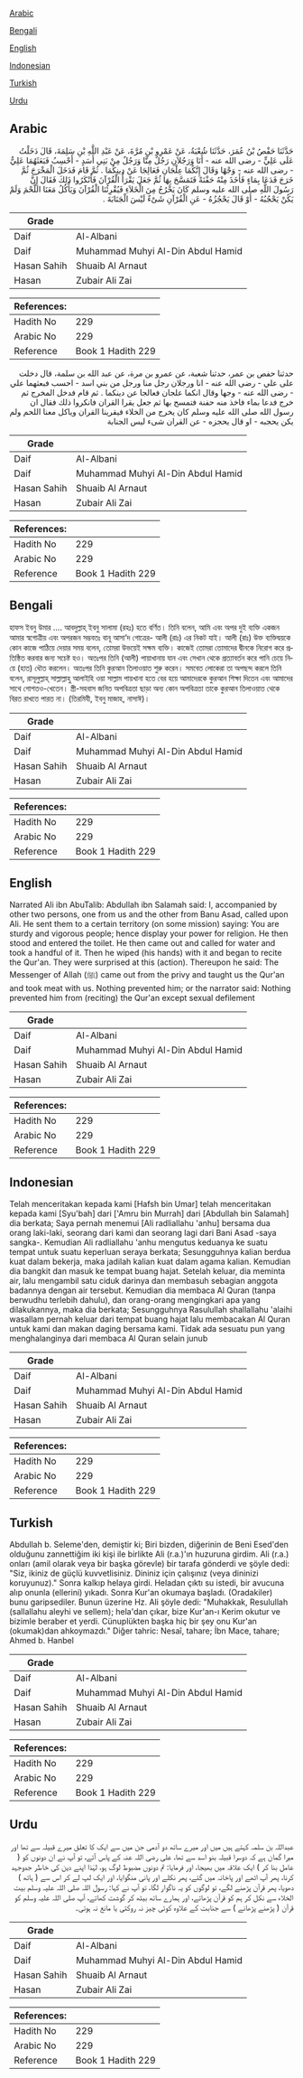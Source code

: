 [Arabic](#arabic)

[Bengali](#bengali)

[English](#english)

[Indonesian](#indonesian)

[Turkish](#turkish)

[Urdu](#urdu)

## Arabic


<div dir="rtl" lang="ar" style={{fontSize:'larger',backgroundColor:'#f8f9fa',padding:20}}>
حَدَّثَنَا حَفْصُ بْنُ عُمَرَ، حَدَّثَنَا شُعْبَةُ، عَنْ عَمْرِو بْنِ مُرَّةَ، عَنْ عَبْدِ اللَّهِ بْنِ سَلِمَةَ، قَالَ دَخَلْتُ عَلَى عَلِيٍّ - رضى الله عنه - أَنَا وَرَجُلاَنِ رَجُلٌ مِنَّا وَرَجُلٌ مِنْ بَنِي أَسَدٍ - أَحْسِبُ فَبَعَثَهُمَا عَلِيٌّ - رضى الله عنه - وَجْهًا وَقَالَ إِنَّكُمَا عِلْجَانِ فَعَالِجَا عَنْ دِينِكُمَا ‏.‏ ثُمَّ قَامَ فَدَخَلَ الْمَخْرَجَ ثُمَّ خَرَجَ فَدَعَا بِمَاءٍ فَأَخَذَ مِنْهُ حَفْنَةً فَتَمَسَّحَ بِهَا ثُمَّ جَعَلَ يَقْرَأُ الْقُرْآنَ فَأَنْكَرُوا ذَلِكَ فَقَالَ إِنَّ رَسُولَ اللَّهِ صلى الله عليه وسلم كَانَ يَخْرُجُ مِنَ الْخَلاَءِ فَيُقْرِئُنَا الْقُرْآنَ وَيَأْكُلُ مَعَنَا اللَّحْمَ وَلَمْ يَكُنْ يَحْجُبُهُ - أَوْ قَالَ يَحْجُزُهُ - عَنِ الْقُرْآنِ شَىْءٌ لَيْسَ الْجَنَابَةَ ‏.‏
</div>
<div style={{backgroundColor:'#f8f9fa',padding:20, marginBottom: 10}}><table> <thead> <tr> <th>Grade</th> <th></th> </tr> </thead> <tbody> <tr><td>Daif</td><td>Al-Albani</td></tr><tr><td>Daif</td><td>Muhammad Muhyi Al-Din Abdul Hamid</td></tr><tr><td>Hasan Sahih</td><td>Shuaib Al Arnaut</td></tr><tr><td>Hasan</td><td>Zubair Ali Zai</td></tr></tbody></table><table> <thead> <tr> <th>References:</th> <th></th> </tr> </thead> <tbody><tr><td>Hadith No</td><td>229</td></tr><tr><td>Arabic No</td><td>229</td></tr><tr><td>Reference</td><td>Book 1 Hadith 229</td></tr></tbody></table></div>


<div dir="rtl" lang="ar" style={{fontSize:'larger',backgroundColor:'#f8f9fa',padding:20}}>
حدثنا حفص بن عمر، حدثنا شعبة، عن عمرو بن مرة، عن عبد الله بن سلمة، قال دخلت على علي - رضى الله عنه - انا ورجلان رجل منا ورجل من بني اسد - احسب فبعثهما علي - رضى الله عنه - وجها وقال انكما علجان فعالجا عن دينكما . ثم قام فدخل المخرج ثم خرج فدعا بماء فاخذ منه حفنة فتمسح بها ثم جعل يقرا القران فانكروا ذلك فقال ان رسول الله صلى الله عليه وسلم كان يخرج من الخلاء فيقرينا القران وياكل معنا اللحم ولم يكن يحجبه - او قال يحجزه - عن القران شىء ليس الجنابة
</div>
<div style={{backgroundColor:'#f8f9fa',padding:20, marginBottom: 10}}><table> <thead> <tr> <th>Grade</th> <th></th> </tr> </thead> <tbody> <tr><td>Daif</td><td>Al-Albani</td></tr><tr><td>Daif</td><td>Muhammad Muhyi Al-Din Abdul Hamid</td></tr><tr><td>Hasan Sahih</td><td>Shuaib Al Arnaut</td></tr><tr><td>Hasan</td><td>Zubair Ali Zai</td></tr></tbody></table><table> <thead> <tr> <th>References:</th> <th></th> </tr> </thead> <tbody><tr><td>Hadith No</td><td>229</td></tr><tr><td>Arabic No</td><td>229</td></tr><tr><td>Reference</td><td>Book 1 Hadith 229</td></tr></tbody></table></div>

## Bengali


<div dir="ltr" lang="bn" style={{fontSize:'larger',backgroundColor:'#f8f9fa',padding:20}}>
হাফস ইবনু উমার .... আবদুল্লাহ্ ইবনু সালামা (রহঃ) হতে বর্ণিত। তিনি বলেন, আমি এবং অপর দুই ব্যক্তি একজন আমার স্বগোত্রীয় এবং অপরজন সম্ভবতঃ বানূ আসা’দ গোত্রের- আলী (রাঃ) এর নিকট যাই। আলী (রাঃ) উক্ত ব্যক্তিদ্বয়কে কোন কাজে পাঠিয়ে দেয়ার সময় বলেন, তোমরা উভয়েই সক্ষম ব্যক্তি। কাজেই তোমরা তোমাদের দ্বীনকে নিরোগ করে প্রতিষ্ঠিত করবার জন্য সচেষ্ট হও। অতঃপর তিনি (আলী) পায়াখানায় যান এবং সেখান থেকে প্রত্যাবর্তন করে পানি চেয়ে নিয়ে (হাত) ধৌত করলেন। অতঃপর তিনি কুরআন তিলাওয়াত শুরু করেন। সমবেত লোকেরা তা অপছন্দ করলে তিনি বলেন, রাসূলুল্লাহ্ সাল্লাল্লাহু আলাইহি ওয়া সাল্লাম পায়খানা হতে বের হয়ে আমাদেরকে কুরআন শিক্ষা দিতেন এবং আমাদের সাথে গোশতও-খেতেন। স্ত্রী-সহবাস জনিত অপবিত্রতা ছাড়া অন্য কোন অপবিত্রতা তাকে কুরআন তিলাওয়াত থেকে বিরত রাখতে পারত না। (তিরমিযী, ইবনু মাজাহ, নাসাঈ)।
</div>
<div style={{backgroundColor:'#f8f9fa',padding:20, marginBottom: 10}}><table> <thead> <tr> <th>Grade</th> <th></th> </tr> </thead> <tbody> <tr><td>Daif</td><td>Al-Albani</td></tr><tr><td>Daif</td><td>Muhammad Muhyi Al-Din Abdul Hamid</td></tr><tr><td>Hasan Sahih</td><td>Shuaib Al Arnaut</td></tr><tr><td>Hasan</td><td>Zubair Ali Zai</td></tr></tbody></table><table> <thead> <tr> <th>References:</th> <th></th> </tr> </thead> <tbody><tr><td>Hadith No</td><td>229</td></tr><tr><td>Arabic No</td><td>229</td></tr><tr><td>Reference</td><td>Book 1 Hadith 229</td></tr></tbody></table></div>

## English


<div dir="ltr" lang="en" style={{fontSize:'larger',backgroundColor:'#f8f9fa',padding:20}}>
Narrated Ali ibn AbuTalib: Abdullah ibn Salamah said: I, accompanied by other two persons, one from us and the other from Banu Asad, called upon Ali. He sent them to a certain territory (on some mission) saying: You are sturdy and vigorous people; hence display your power for religion. He then stood and entered the toilet. He then came out and called for water and took a handful of it. Then he wiped (his hands) with it and began to recite the Qur'an. They were surprised at this (action). Thereupon he said: The Messenger of Allah (ﷺ) came out from the privy and taught us the Qur'an and took meat with us. Nothing prevented him; or the narrator said: Nothing prevented him from (reciting) the Qur'an except sexual defilement
</div>
<div style={{backgroundColor:'#f8f9fa',padding:20, marginBottom: 10}}><table> <thead> <tr> <th>Grade</th> <th></th> </tr> </thead> <tbody> <tr><td>Daif</td><td>Al-Albani</td></tr><tr><td>Daif</td><td>Muhammad Muhyi Al-Din Abdul Hamid</td></tr><tr><td>Hasan Sahih</td><td>Shuaib Al Arnaut</td></tr><tr><td>Hasan</td><td>Zubair Ali Zai</td></tr></tbody></table><table> <thead> <tr> <th>References:</th> <th></th> </tr> </thead> <tbody><tr><td>Hadith No</td><td>229</td></tr><tr><td>Arabic No</td><td>229</td></tr><tr><td>Reference</td><td>Book 1 Hadith 229</td></tr></tbody></table></div>

## Indonesian


<div dir="ltr" lang="id" style={{fontSize:'larger',backgroundColor:'#f8f9fa',padding:20}}>
Telah menceritakan kepada kami [Hafsh bin Umar] telah menceritakan kepada kami [Syu'bah] dari ['Amru bin Murrah] dari [Abdullah bin Salamah] dia berkata; Saya pernah menemui [Ali radliallahu 'anhu] bersama dua orang laki-laki, seorang dari kami dan seorang lagi dari Bani Asad -saya sangka-. Kemudian Ali radliallahu 'anhu mengutus keduanya ke suatu tempat untuk suatu keperluan seraya berkata; Sesungguhnya kalian berdua kuat dalam bekerja, maka jadilah kalian kuat dalam agama kalian. Kemudian dia bangkit dan masuk ke tempat buang hajat. Setelah keluar, dia meminta air, lalu mengambil satu ciduk darinya dan membasuh sebagian anggota badannya dengan air tersebut. Kemudian dia membaca Al Quran (tanpa berwudhu terlebih dahulu), dan orang-orang mengingkari apa yang dilakukannya, maka dia berkata; Sesungguhnya Rasulullah shallallahu 'alaihi wasallam pernah keluar dari tempat buang hajat lalu membacakan Al Quran untuk kami dan makan daging bersama kami. Tidak ada sesuatu pun yang menghalanginya dari membaca Al Quran selain junub
</div>
<div style={{backgroundColor:'#f8f9fa',padding:20, marginBottom: 10}}><table> <thead> <tr> <th>Grade</th> <th></th> </tr> </thead> <tbody> <tr><td>Daif</td><td>Al-Albani</td></tr><tr><td>Daif</td><td>Muhammad Muhyi Al-Din Abdul Hamid</td></tr><tr><td>Hasan Sahih</td><td>Shuaib Al Arnaut</td></tr><tr><td>Hasan</td><td>Zubair Ali Zai</td></tr></tbody></table><table> <thead> <tr> <th>References:</th> <th></th> </tr> </thead> <tbody><tr><td>Hadith No</td><td>229</td></tr><tr><td>Arabic No</td><td>229</td></tr><tr><td>Reference</td><td>Book 1 Hadith 229</td></tr></tbody></table></div>

## Turkish


<div dir="ltr" lang="tr" style={{fontSize:'larger',backgroundColor:'#f8f9fa',padding:20}}>
Abdullah b. Seleme'den, demiştir ki; Biri bizden, diğerinin de Beni Esed'den olduğunu zannettiğim iki kişi ile birlikte Ali (r.a.)'ın huzuruna girdim. Ali (r.a.) onları (amil olarak veya bir başka görevle) bir tarafa gönderdi ve şöyle dedi: "Siz, ikiniz de güçlü kuvvetlisiniz. Dininiz için çalışınız (veya dininizi koruyunuz)." Sonra kalkıp helaya girdi. Heladan çıktı su istedi, bir avucuna alıp onunla (ellerini) yıkadı. Sonra Kur'an okumaya başladı. (Oradakiler) bunu garipsediler. Bunun üzerine Hz. Ali şöyle dedi: "Muhakkak, Resulullah (sallallahu aleyhi ve sellem); hela'dan çıkar, bize Kur'an-ı Kerim okutur ve bizimle beraber et yerdi. Cünuplükten başka hiç bir şey onu Kur'an (okumak)dan ahkoymazdı." Diğer tahric: Nesaî, tahare; İbn Mace, tahare; Ahmed b. Hanbel
</div>
<div style={{backgroundColor:'#f8f9fa',padding:20, marginBottom: 10}}><table> <thead> <tr> <th>Grade</th> <th></th> </tr> </thead> <tbody> <tr><td>Daif</td><td>Al-Albani</td></tr><tr><td>Daif</td><td>Muhammad Muhyi Al-Din Abdul Hamid</td></tr><tr><td>Hasan Sahih</td><td>Shuaib Al Arnaut</td></tr><tr><td>Hasan</td><td>Zubair Ali Zai</td></tr></tbody></table><table> <thead> <tr> <th>References:</th> <th></th> </tr> </thead> <tbody><tr><td>Hadith No</td><td>229</td></tr><tr><td>Arabic No</td><td>229</td></tr><tr><td>Reference</td><td>Book 1 Hadith 229</td></tr></tbody></table></div>

## Urdu


<div dir="rtl" lang="ur" style={{fontSize:'larger',backgroundColor:'#f8f9fa',padding:20}}>
عبداللہ بن سلمہ کہتے ہیں میں اور میرے ساتھ دو آدمی جن میں سے ایک کا تعلق میرے قبیلہ سے تھا اور میرا گمان ہے کہ دوسرا قبیلہ بنو اسد سے تھا، علی رضی اللہ عنہ کے پاس آئے، تو آپ نے ان دونوں کو ( عامل بنا کر ) ایک علاقہ میں بھیجا، اور فرمایا: تم دونوں مضبوط لوگ ہو، لہٰذا اپنے دین کی خاطر جدوجہد کرنا، پھر آپ اٹھے اور پاخانہ میں گئے، پھر نکلے اور پانی منگوایا، اور ایک لپ لے کر اس سے ( ہاتھ ) دھویا، پھر قرآن پڑھنے لگے، تو لوگوں کو یہ ناگوار لگا، تو آپ نے کہا: رسول اللہ صلی اللہ علیہ وسلم بیت الخلاء سے نکل کر ہم کو قرآن پڑھاتے، اور ہمارے ساتھ بیٹھ کر گوشت کھاتے، آپ صلی اللہ علیہ وسلم کو قرآن ( پڑھنے پڑھانے ) سے جنابت کے علاوہ کوئی چیز نہ روکتی یا مانع نہ ہوتی۔
</div>
<div style={{backgroundColor:'#f8f9fa',padding:20, marginBottom: 10}}><table> <thead> <tr> <th>Grade</th> <th></th> </tr> </thead> <tbody> <tr><td>Daif</td><td>Al-Albani</td></tr><tr><td>Daif</td><td>Muhammad Muhyi Al-Din Abdul Hamid</td></tr><tr><td>Hasan Sahih</td><td>Shuaib Al Arnaut</td></tr><tr><td>Hasan</td><td>Zubair Ali Zai</td></tr></tbody></table><table> <thead> <tr> <th>References:</th> <th></th> </tr> </thead> <tbody><tr><td>Hadith No</td><td>229</td></tr><tr><td>Arabic No</td><td>229</td></tr><tr><td>Reference</td><td>Book 1 Hadith 229</td></tr></tbody></table></div>